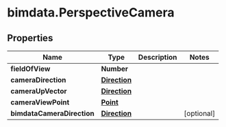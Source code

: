 # bimdata.PerspectiveCamera

## Properties

Name | Type | Description | Notes
------------ | ------------- | ------------- | -------------
**fieldOfView** | **Number** |  | 
**cameraDirection** | [**Direction**](Direction.md) |  | 
**cameraUpVector** | [**Direction**](Direction.md) |  | 
**cameraViewPoint** | [**Point**](Point.md) |  | 
**bimdataCameraDirection** | [**Direction**](Direction.md) |  | [optional] 


